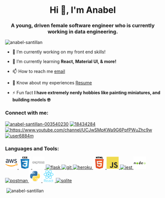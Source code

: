 
<h1 align="center">Hi 👋, I'm Anabel</h1>  
<h3 align="center">A young, driven female software engineer who is currently working in data engineering.</h3>  
  
<p align="left"> <img src="https://komarev.com/ghpvc/?username=anabel-santillan&label=Profile%20views&color=0e75b6&style=flat" alt="anabel-santillan" /> </p>  
  
- 🔭 I’m currently working on my front end skills!  
  
- 🌱 I’m currently learning **React, Material UI, & more!**  
  
- 📫 How to reach me [email](anabels.20022@gmail.com) 
  
- 📄 Know about my experiences [Resume](https://docs.google.com/document/d/1b81UsTiW_5BfmP5f_dGUwEWP6RSrM_x0iKizpO4Tu00/edit?usp=sharing)  
  
- ⚡ Fun fact **I have extremely nerdy hobbies like painting miniatures, and building models 🤓**  
  
<h3 align="left">Connect with me:</h3>  
<p align="left">  
<a href="https://linkedin.com/in/anabel-santillan-003540230" target="blank"><img align="center" src="https://raw.githubusercontent.com/rahuldkjain/github-profile-readme-generator/master/src/images/icons/Social/linked-in-alt.svg" alt="anabel-santillan-003540230" height="30" width="40" /></a>  
<a href="https://stackoverflow.com/users/18434284" target="blank"><img align="center" src="https://raw.githubusercontent.com/rahuldkjain/github-profile-readme-generator/master/src/images/icons/Social/stack-overflow.svg" alt="18434284" height="30" width="40" /></a>  
<a href="https://www.youtube.com/channel/UCJwSMpKWa9G6PpfPWuZhc9w" target="blank"><img align="center" src="https://raw.githubusercontent.com/rahuldkjain/github-profile-readme-generator/master/src/images/icons/Social/youtube.svg" alt="https://www.youtube.com/channel/UCJwSMpKWa9G6PpfPWuZhc9w" height="30" width="40" /></a>  
<a href="https://www.leetcode.com/user6884m" target="blank"><img align="center" src="https://raw.githubusercontent.com/rahuldkjain/github-profile-readme-generator/master/src/images/icons/Social/leet-code.svg" alt="user6884m" height="30" width="40" /></a>  
</p>  
  
<h3 align="left">Languages and Tools:</h3>  
<p align="left"> <a href="https://aws.amazon.com" target="_blank" rel="noreferrer"> <img src="https://raw.githubusercontent.com/devicons/devicon/master/icons/amazonwebservices/amazonwebservices-original-wordmark.svg" alt="aws" width="40" height="40"/> </a> <a href="https://www.w3schools.com/css/" target="_blank" rel="noreferrer"> <img src="https://raw.githubusercontent.com/devicons/devicon/master/icons/css3/css3-original-wordmark.svg" alt="css3" width="40" height="40"/> </a> <a href="https://expressjs.com" target="_blank" rel="noreferrer"> <img src="https://raw.githubusercontent.com/devicons/devicon/master/icons/express/express-original-wordmark.svg" alt="express" width="40" height="40"/> </a> <a href="https://flask.palletsprojects.com/" target="_blank" rel="noreferrer"> <img src="https://www.vectorlogo.zone/logos/pocoo_flask/pocoo_flask-icon.svg" alt="flask" width="40" height="40"/> </a> <a href="https://git-scm.com/" target="_blank" rel="noreferrer"> <img src="https://www.vectorlogo.zone/logos/git-scm/git-scm-icon.svg" alt="git" width="40" height="40"/> </a> <a href="https://heroku.com" target="_blank" rel="noreferrer"> <img src="https://www.vectorlogo.zone/logos/heroku/heroku-icon.svg" alt="heroku" width="40" height="40"/> </a> <a href="https://www.w3.org/html/" target="_blank" rel="noreferrer"> <img src="https://raw.githubusercontent.com/devicons/devicon/master/icons/html5/html5-original-wordmark.svg" alt="html5" width="40" height="40"/> </a> <a href="https://developer.mozilla.org/en-US/docs/Web/JavaScript" target="_blank" rel="noreferrer"> <img src="https://raw.githubusercontent.com/devicons/devicon/master/icons/javascript/javascript-original.svg" alt="javascript" width="40" height="40"/> </a> <a href="https://jestjs.io" target="_blank" rel="noreferrer"> <img src="https://www.vectorlogo.zone/logos/jestjsio/jestjsio-icon.svg" alt="jest" width="40" height="40"/> </a> <a href="https://nodejs.org" target="_blank" rel="noreferrer"> <img src="https://raw.githubusercontent.com/devicons/devicon/master/icons/nodejs/nodejs-original-wordmark.svg" alt="nodejs" width="40" height="40"/> </a> <a href="https://postman.com" target="_blank" rel="noreferrer"> <img src="https://www.vectorlogo.zone/logos/getpostman/getpostman-icon.svg" alt="postman" width="40" height="40"/> </a> <a href="https://www.python.org" target="_blank" rel="noreferrer"> <img src="https://raw.githubusercontent.com/devicons/devicon/master/icons/python/python-original.svg" alt="python" width="40" height="40"/> </a> <a href="https://reactjs.org/" target="_blank" rel="noreferrer"> <img src="https://raw.githubusercontent.com/devicons/devicon/master/icons/react/react-original-wordmark.svg" alt="react" width="40" height="40"/> </a> <a href="https://www.sqlite.org/" target="_blank" rel="noreferrer"> <img src="https://www.vectorlogo.zone/logos/sqlite/sqlite-icon.svg" alt="sqlite" width="40" height="40"/> </a> </p>  
  
<p>&nbsp;<img align="center" src="https://github-readme-stats.vercel.app/api?username=anabel-santillan&show_icons=true&locale=en" alt="anabel-santillan" /></p>

